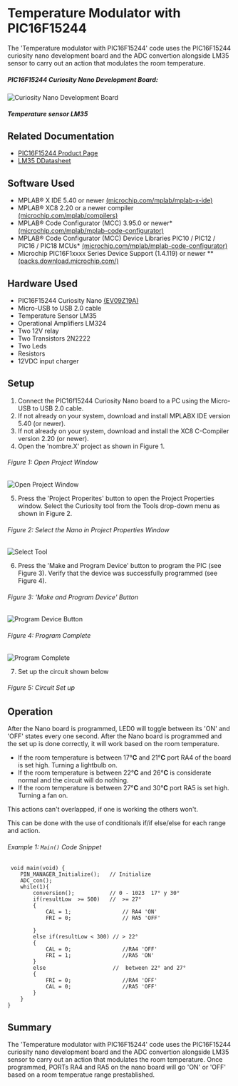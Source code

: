 # Temperature Modulator with PIC16F15244

The 'Temperature modulator with PIC16F15244' code uses the PIC16F15244 curiosity nano development board and the ADC convertion alongside LM35 sensor to carry out an action that modulates the room temperature.

##### PIC16F15244 Curiosity Nano Development Board:
![Curiosity Nano Development Board](Imágenes/Readme/Nano.png)
##### Temperature sensor LM35

## Related Documentation
- [PIC16F15244 Product Page](https://www.microchip.com/wwwproducts/en/PIC16F15244)
- [LM35 DDatasheet](https://www.ti.com/lit/ds/symlink/lm35.pdf)

## Software Used
- MPLAB® X IDE 5.40 or newer [(microchip.com/mplab/mplab-x-ide)](http://www.microchip.com/mplab/mplab-x-ide)
- MPLAB® XC8 2.20 or a newer compiler [(microchip.com/mplab/compilers)](http://www.microchip.com/mplab/compilers)
- MPLAB® Code Configurator (MCC) 3.95.0 or newer* [(microchip.com/mplab/mplab-code-configurator)](https://www.microchip.com/mplab/mplab-code-configurator)
- MPLAB® Code Configurator (MCC) Device Libraries PIC10 / PIC12 / PIC16 / PIC18 MCUs* [(microchip.com/mplab/mplab-code-configurator)](https://www.microchip.com/mplab/mplab-code-configurator)
- Microchip PIC16F1xxxx Series Device Support (1.4.119) or newer **[(packs.download.microchip.com/)](https://packs.download.microchip.com/)

## Hardware Used
- PIC16F15244 Curiosity Nano [(EV09Z19A)](https://www.microchip.com/Developmenttools/ProductDetails/EV09Z19A)
- Micro-USB to USB 2.0 cable
- Temperature Sensor LM35
- Operational Amplifiers LM324
- Two 12V relay
- Two Transistors 2N2222 
- Two Leds
- Resistors 
- 12VDC input charger


## Setup
1. Connect the PIC16f15244 Curiosity Nano board to a PC using the Micro-USB to USB 2.0 cable.
2. If not already on your system, download and install MPLABX IDE version 5.40 (or newer).
3. If not already on your system, download and install the XC8 C-Compiler version 2.20 (or newer).
4. Open the 'nombre.X' project as shown in Figure 1.

###### Figure 1: Open Project Window
![Open Project Window](/Imágenes/Readme/1.png)

5. Press the 'Project Properites' button to open the Project Properties window. Select the Curiosity tool from the Tools drop-down menu as shown in Figure 2.

###### Figure 2: Select the Nano in Project Properties Window
![Select Tool](/Imágenes/Readme/2.png)

6. Press the 'Make and Program Device' button to program the PIC (see Figure 3). Verify that the device was successfully programmed (see Figure 4).

###### Figure 3: 'Make and Program Device' Button
![Program Device Button](/Imágenes/Readme/3.png)

###### Figure 4: Program Complete
![Program Complete](/Imágenes/Readme/4.png)

7. Set up the circuit shown below
###### Figure 5: Circuit Set up

## Operation
After the Nano board is programmed, LED0 will toggle between its 'ON' and 'OFF' states every one second.
After the Nano board is programmed and the set up is done correctly, it will work based on the room temperature.
- If the room temperature is between 17°**C** and 21°**C** port RA4 of the board is set high. Turning a lightbulb on.
- If the room temperature is between 22°**C** and 26°**C** is considerate normal and the circuit will do nothing. 
- If the room temperature is between 27°**C** and 30°**C** port RA5 is set high. Turning a fan on. 

This actions can't overlapped, if one is working the others won't.

This can be done with the use of conditionals if/if else/else for each range and action.

###### Example 1: `Main()` Code Snippet

     void main(void) {
	    PIN_MANAGER_Initialize();	// Initialize 
	    ADC_con();
	    while(1){
	        conversion();           // 0 - 1023  17° y 30°
	        if(resultLow  >= 500)   //  >= 27°
	        {
	            CAL = 1;				// RA4 'ON'
	            FRI = 0;				// RA5 'OFF'
            
	        }
	        else if(resultLow < 300) // > 22°
	        {
	            CAL = 0;				//RA4 'OFF'
	            FRI = 1;				//RA5 'ON'
	        }
	        else                     //  between 22° and 27°
	        {
	            FRI = 0;				//RA4 'OFF'
	            CAL = 0;				//RA5 'OFF'
	        }
	    }        
	}
	       


## Summary
The 'Temperature modulator with PIC16F15244' code uses the PIC16F15244 curiosity nano development board and the ADC convertion alongside LM35 sensor to carry out an action that modulates the room temperature. Once programmed, PORTs RA4 and RA5 on the nano board will go 'ON' or 'OFF' based on a room temperatue range prestablished.
